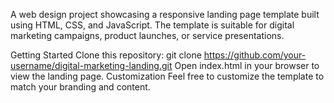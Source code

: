 A web design project showcasing a responsive landing page template built using HTML, CSS, and JavaScript. 
The template is suitable for digital marketing campaigns, product launches, or service presentations.

Getting Started
Clone this repository: git clone https://github.com/your-username/digital-marketing-landing.git
Open index.html in your browser to view the landing page.
Customization
Feel free to customize the template to match your branding and content.
